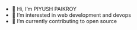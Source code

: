 - 👋 Hi, I’m PIYUSH PAIKROY
- 👀 I’m interested in web development and devops
- 🌱 I’m currently contributing to open source

<!---
pcode78roy/pcode78roy is a ✨ special ✨ repository because its `README.md` (this file) appears on your GitHub profile.
You can click the Preview link to take a look at your changes.
--->
